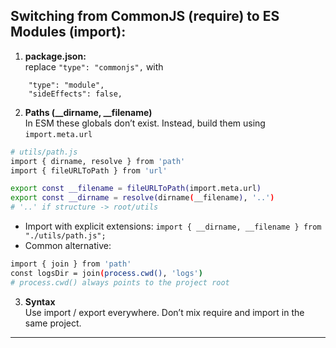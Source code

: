 ## Switching from CommonJS (require) to ES Modules (import):

1. **package.json:**  
   replace `"type": "commonjs",` with

```
	"type": "module",
	"sideEffects": false,
```

2. **Paths (\_\_dirname, \_\_filename)**  
   In ESM these globals don’t exist. Instead, build them using `import.meta.url`

```bash
# utils/path.js
import { dirname, resolve } from 'path'
import { fileURLToPath } from 'url'

export const __filename = fileURLToPath(import.meta.url)
export const __dirname = resolve(dirname(__filename), '..')
# '..' if structure -> root/utils
```

- Import with explicit extensions: `import { __dirname, __filename } from "./utils/path.js";`
- Common alternative:

```bash
import { join } from 'path'
const logsDir = join(process.cwd(), 'logs')
# process.cwd() always points to the project root
```

3. **Syntax**  
   Use import / export everywhere. Don’t mix require and import in the same project.

---
